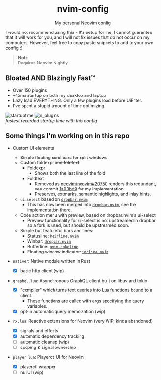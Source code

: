 <div align="center">
  <h1>nvim-config</h1>
  <p>My personal Neovim config</p>
</div>

I would not recommend using this - It's setup for me,
I cannot guarantee that it will work for you, and I will not fix issues that
do not occur on my computers. However, feel free to copy paste snippets
to add to your own config :)

> **Note**<br>
> Requires Neovim Nightly

## Bloated AND Blazingly Fast™

- Over 150 plugins
- ~15ms startup on both my desktop and laptop
- Lazy load EVERYTHING. Only a few plugins load before UiEnter.
- I've spent a stupid amount of time optimizing

![startuptime](https://github.com/willothy/nvim-config/assets/38540736/43c942d4-e6ec-4c15-ae52-463cd9eb896e)
![n_plugins](https://github.com/willothy/nvim-config/assets/38540736/e2902140-76fb-4291-b1d3-2f8f5d007889)<br>
*fastest recorded startup time with this config*

## Some things I'm working on in this repo

- Custom UI elements
  - Simple floating scrollbars for split windows
  - Custom foldexpr <strike>and foldtext</strike>
    - Foldexpr
      - Shows both the last line of the fold
    - Foldtext
      - Removed as [neovim/neovim#20750](https://github.com/neovim/neovim/pull/20750) renders this redundant,
        see commit [1a93bd9](https://github.com/willothy/nvim-config/commit/1a93bd9eae4ffd4136ad4ac6d15c6f9974b27864) for my implementation.
      - Preserves, extmarks, semantic highlights, and inlay hints.
  - `ui.select` based on [`dropbar.nvim`](https://github.com/Bekaboo/dropbar.nvim)
    - This has now been merged into [`dropbar.nvim`](https://github.com/Bekaboo/dropbar.nvim), see the implementation there.
  - Code action menu with preview, based on dropbar.nvim's ui-select
    - Preview functionality for ui-select is not upstreamed in dropbar
      so a fork is used, but should be upstreamed soon.
  - Simple but featureful bars and lines:
    - Statusline: [`heirline.nvim`](https://github.com/rebelot/heirline.nvim)
    - Winbar: [`dropbar.nvim`](https://github.com/Bekaboo/dropbar.nvim)
    - Bufferline: [`nvim-cokeline`](https://github.com/willothy/nvim-cokeline).
    - Floating window indicator: [`incline.nvim`](https://github.com/b0o/incline.nvim).

- `native/`: Native module written in Rust
  - [x] basic http client (wip)
- `graphql.lua`: Asynchronous GraphQL client built on libuv and tokio
  - [x] "compiler" which turns text queries into Lua functions bound to a client.
    - These functions are called with args specifying the query variables.
  - [x] opt-in automatic query memoization (wip)

- `rx.lua`: Reactive extensions for Neovim (very WIP, kinda abandoned)
  - [x] signals and effects
  - [x] automatic dependency tracking
  - [ ] automatic cleanup (wip)
  - [ ] scoping & signal ownership
- `player.lua`: Playerctl UI for Neovim
  - [x] playerctl wrapper
  - [ ] nui UI (wip)
